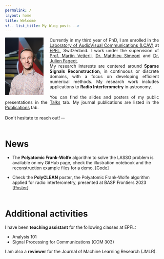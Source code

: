 ```yaml
---
permalink: /
layout: home
title: Welcome
<!-- list_title: My blog posts -->
---
```


<div style="text-align:justify;">
    <p><img src="/assets/img/profile_compressed.jpg" alt="" width="25%" style="float:left;margin-right:20px;">
      Currently in my third year of PhD, I am enrolled in the <a href="https://www.epfl.ch/labs/lcav/">Laboratory of AudioVisual Communications (LCAV)</a> at <a href="https://www.epfl.ch/en/">EPFL</a>, Switzerland. I work under the supervision of <a href="https://www.epfl.ch/labs/lcav/people/martin-vetterli/">Prof. Martin Vetterli</a>, <a href="https://people.epfl.ch/matthieu.simeoni">Dr. Matthieu Simeoni</a> and <a href="http://bigwww.epfl.ch/fageot/index.html">Dr. Julien Fageot</a>.
      <br>My research interests are centered around <b>Sparse Signals Reconstruction</b>, in continuous or discrete domains, with a focus on developing efficient numerical methods. My research work includes applications to <b>Radio Interferometry</b> in astronomy.
      <br><br>
      You can find the slides and posters of my public presentations in the <a href="{{ site.base_url }}{% link _pages/talks.md %}">Talks</a> tab. My journal publications are listed in the <a href="/pubs">Publications</a> tab.
      <br><br>
      Don't hesitate to reach out! --
    </p>
</div>

<div style="margin-top: 60px;"></div>


# News

* The **Polyatomic Frank-Wolfe** algorithm to solve the LASSO problem is available on my GitHub page, check the illustration notebook and the reconstruction example files for a demo.
  [[Code](https://github.com/AdriaJ/pyfw-lasso)]

* Check the **PolyCLEAN** poster, the Polyatomic Frank-Wolfe algorithm applied for radio interferometry, presented at BASP Frontiers 2023 [<a href="/assets/talks/basp23.pdf" target="_blank">Poster</a>].


<div style="margin-top: 60px;"></div>


#  Additional activities

I have been **teaching assistant** for the following classes at EPFL:
  * Analysis 101
  * Signal Processing for Communications (COM 303)

I am also a **reviewer** for the Journal of Machine Learning Research (JMLR).

<!-- This is a template and some instructions for running Github Pages with the [`minima` theme][minima]. This repo has what I consider the minimum pieces for a personal blog using [Jekyll][jk] and [Github Pages][gh-site].

Check out the excellent [`minima` theme][minima] documentation for further details and customization and the [official docs][gh] for more details on how Github Pages work.

Do you have questions? feel free to [open an issue](https://github.com/jsanz/gh-pages-minima-starter/issues/new/choose) or reach me from my [contact form](https://www.jorgesanz.net/contact/).

<img src="./assets/imgs/screenshot.png" width="400px">

For more details about how this example site works checkout [the github project](https://github.com/jsanz/gh-pages-minima-starter). Do you have questions? feel free to [open an issue](https://github.com/jsanz/gh-pages-minima-starter/issues/new/choose) or reach me from this [contact form](https://www.jorgesanz.net/contact/).

Have a great day!!

[gh-site]: https://pages.github.com/
[minima]: https://github.com/jekyll/minima/tree/2.5-stable
[jk]: https://jekyllrb.com/
[gh]: https://help.github.com/en/github/working-with-github-pages` -->
